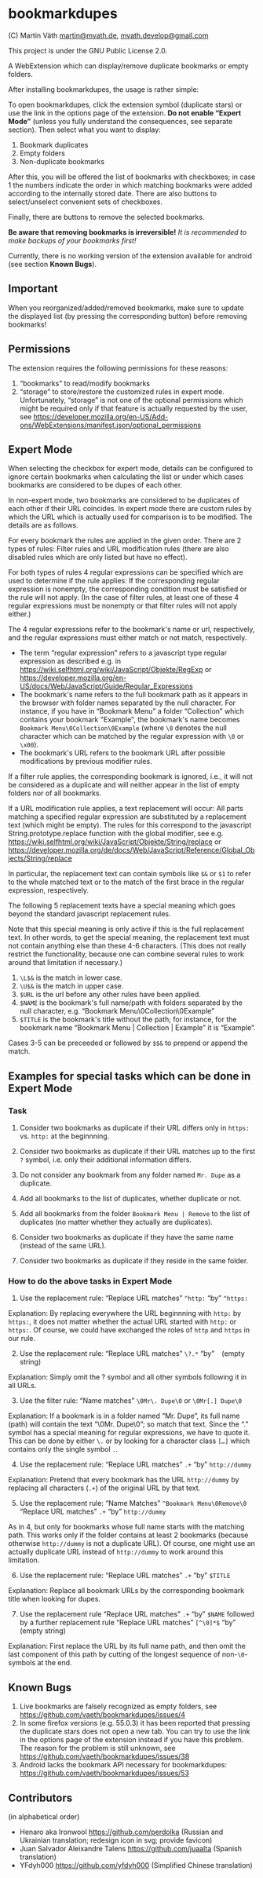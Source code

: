 # bookmarkdupes

(C) Martin Väth <martin@mvath.de>, <mvath.develop@gmail.com>

This project is under the GNU Public License 2.0.

A WebExtension which can display/remove duplicate bookmarks or empty folders.

After installing bookmarkdupes, the usage is rather simple:

To open bookmarkdupes, click the extension symbol (duplicate stars) or
use the link in the options page of the extension.
**Do not enable “Expert Mode”** (unless you fully understand the consequences,
see separate section).
Then select what you want to display:

1. Bookmark duplicates
2. Empty folders
3. Non-duplicate bookmarks

After this, you will be offered the list of bookmarks with checkboxes;
in case 1 the numbers indicate the order in which matching bookmarks
were added according to the internally stored date.
There are also buttons to select/unselect convenient sets of checkboxes.

Finally, there are buttons to remove the selected bookmarks.

**Be aware that removing bookmarks is irreversible!**
*It is recommended to make backups of your bookmarks first!*

Currently, there is no working version of the extension available for android
(see section **Known Bugs**).

## Important

When you reorganized/added/removed bookmarks, make sure to update the
displayed list (by pressing the corresponding button) before removing
bookmarks!

## Permissions

The extension requires the following permissions for these reasons:

1. “bookmarks” to read/modify bookmarks
2. “storage” to store/restore the customized rules in expert mode.
   Unfortunately, “storage” is not one of the optional permissions which might
   be required only if that feature is actually requested by the user, see
   https://developer.mozilla.org/en-US/Add-ons/WebExtensions/manifest.json/optional_permissions

## Expert Mode

When selecting the checkbox for expert mode, details can be configured to
ignore certain bookmarks when calculating the list or under which cases
bookmarks are considered to be dupes of each other.

In non-expert mode, two bookmarks are considered to be duplicates of each
other if their URL coincides.
In expert mode there are custom rules by which the URL which is actually
used for comparison is to be modified. The details are as follows.

For every bookmark the rules are applied in the given order.
There are 2 types of rules: Filter rules and URL modification rules
(there are also disabled rules which are only listed but have no effect).

For both types of rules 4 regular expressions can be specified which are used
to determine if the rule applies: If the corresponding regular expression is
nonempty, the corresponding condition must be satisfied or the rule will not
apply. (In the case of filter rules, at least one of these 4 regular
expressions must be nonempty or that filter rules will not apply either.)

The 4 regular expressions refer to the bookmark's name or url, respectively,
and the regular expressions must either match or not match, respectively.

- The term “regular expression” refers to a javascript type regular expression
  as described e.g. in
  https://wiki.selfhtml.org/wiki/JavaScript/Objekte/RegExp
  or
  https://developer.mozilla.org/en-US/docs/Web/JavaScript/Guide/Regular_Expressions
- The bookmark's name refers to the full bookmark path as it appears in the
  browser with folder names separated by the null character.
  For instance, if you have in “Bookmark Menu” a folder “Collection”
  which contains your bookmark "Example", the bookmark's name becomes
  `Bookmark Menu\0Collection\0Example` (where `\0` denotes the null character
  which can be matched by the regular expression with `\0` or `\x00`).
- The bookmark's URL refers to the bookmark URL after possible modifications
  by previous modifier rules.

If a filter rule applies, the corresponding bookmark is ignored, i.e.,
it will not be considered as a duplicate and will neither appear in the
list of empty folders nor of all bookmarks.

If a URL modification rule applies, a text replacement will occur:
All parts matching a specified regular expression are substituted by a
replacement text (which might be empty).
The rules for this correspond to the javascript String.prototype.replace
function with the global modifier, see e.g.
https://wiki.selfhtml.org/wiki/JavaScript/Objekte/String/replace
or
https://developer.mozilla.org/de/docs/Web/JavaScript/Reference/Global_Objects/String/replace

In particular, the replacement text can contain symbols like
`$&` or `$1` to refer to the whole matched text or to the
match of the first brace in the regular expression, respectively.

The following 5 replacement texts have a special meaning which goes beyond
the standard javascript replacement rules.

Note that this special meaning is only active if this is the full replacement
text. In other words, to get the special meaning, the replacement text must not
contain anything else than these 4-6 characters.
(This does not really restrict the functionality, because one can combine
several rules to work around that limitation if necessary.)

1. `\L$&` is the match in lower case.
2. `\U$&` is the match in upper case.
3. `$URL` is the url before any other rules have been applied.
4. `$NAME` is the bookmark's full name/path with folders separated by the
    null character, e.g. “Bookmark Menu\0Collection\0Example”
5. `$TITLE` is the bookmark's title without the path; for instance, for the
    bookmark name “Bookmark Menu | Collection | Example” it is “Example”.

Cases 3-5 can be preceeded or followed by `$$&` to prepend or append the match.

## Examples for special tasks which can be done in Expert Mode

### Task

1. Consider two bookmarks as duplicate if their URL differs only in `https:` vs. `http:` at the beginnning.

2. Consider two bookmarks as duplicate if their URL matches up to the first `?` symbol, i.e. only their additional information differs.

3. Do not consider any bookmark from any folder named ``Mr. Dupe`` as a duplicate.

4. Add all bookmarks to the list of duplicates, whether duplicate or not.

5. Add all bookmarks from the folder `Bookmark Menu | Remove` to the list of duplicates (no matter whether they actually are duplicates).

6. Consider two bookmarks as duplicate if they have the same name (instead of the same URL).

7. Consider two bookmarks as duplicate if they reside in the same folder.

### How to do the above tasks in Expert Mode

1. Use the replacement rule: “Replace URL matches” `^http:` “by” `^https:`

Explanation: By replacing everywhere the URL beginnning with `http:`
by `https:`, it does not matter whether the actual URL started with `http:`
or `https:`. Of course, we could have exchanged the roles of `http`
and `https` in our rule.

2. Use the replacement rule: “Replace URL matches” `\?.*` “by” ` ` (empty string)

Explanation: Simply omit the ? symbol and all other symbols following it
in all URLs.

3. Use the filter rule: “Name matches” `\0Mr\. Dupe\0` or `\0Mr[.] Dupe\0`

Explanation: If a bookmark is in a folder named “Mr. Dupe”, its full name (path) will contain the text “\0Mr. Dupe\0”; so match that text. Since the “.” symbol has a special meaning for regular expressions, we have to quote it. This can be done by either `\.` or by looking for a character class `[…]` which contains only the single symbol `.`.

4. Use the replacement rule: “Replace URL matches” `.+` “by” `http://dummy`

Explanation: Pretend that every bookmark has the URL `http://dummy` by replacing all characters (`.+`) of the original URL by that text.

5. Use the replacement rule: “Name Matches” `^Bookmark Menu\0Remove\0` “Replace URL matches” `.+` “by” `http://dummy`

As in 4, but only for bookmarks whose full name starts with the matching path.
This works only if the folder contains at least 2 bookmarks (because otherwise `http://dummy` is not a duplicate URL). Of course, one might use an actually duplicate URL instead of `http://dummy` to work around this limitation.

6. Use the replacement rule: “Replace URL matches” `.+` “by” `$TITLE`

Explanation: Replace all bookmark URLs by the corresponding bookmark title when looking for dupes.

7. Use the replacement rule “Replace URL matches” `.+` “by” `$NAME` followed by a further replacement rule “Replace URL matches” `[^\0]*$` “by” ` ` (empty string)

Explanation: First replace the URL by its full name path, and then omit the last component of this path by cutting of the longest sequence of non-`\0`-symbols at the end.

## Known Bugs

1. Live bookmarks are falsely recognized as empty folders, see
   https://github.com/vaeth/bookmarkdupes/issues/4
2. In some firefox versions (e.g. 55.0.3) it has been reported that pressing
   the duplicate stars does not open a new tab. You can try to use the link
   in the options page of the extension instead if you have this problem.
   The reason for the problem is still unknown, see
   https://github.com/vaeth/bookmarkdupes/issues/38
3. Android lacks the bookmark API necessary for bookmarkdupes:
   https://github.com/vaeth/bookmarkdupes/issues/53

## Contributors

(in alphabetical order)

- Henaro aka Ironwool https://github.com/perdolka (Russian and Ukrainian translation; redesign icon in svg; provide favicon)
- Juan Salvador Aleixandre Talens https://github.com/juaalta (Spanish translation)
- YFdyh000 <yfdyh000 at gmail.com> https://github.com/yfdyh000 (Simplified Chinese translation)
